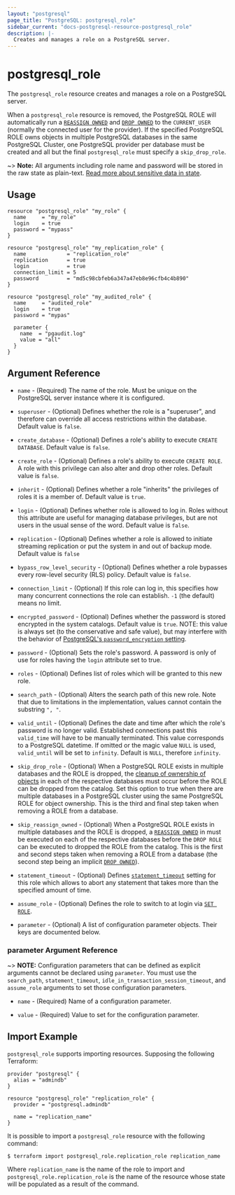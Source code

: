 ```yaml
---
layout: "postgresql"
page_title: "PostgreSQL: postgresql_role"
sidebar_current: "docs-postgresql-resource-postgresql_role"
description: |-
  Creates and manages a role on a PostgreSQL server.
---
```


# postgresql\_role

The ``postgresql_role`` resource creates and manages a role on a PostgreSQL
server.

When a ``postgresql_role`` resource is removed, the PostgreSQL ROLE will
automatically run a [`REASSIGN
OWNED`](https://www.postgresql.org/docs/current/static/sql-reassign-owned.html)
and [`DROP
OWNED`](https://www.postgresql.org/docs/current/static/sql-drop-owned.html) to
the `CURRENT_USER` (normally the connected user for the provider). If the
specified PostgreSQL ROLE owns objects in multiple PostgreSQL databases in the
same PostgreSQL Cluster, one PostgreSQL provider per database must be created
and all but the final ``postgresql_role`` must specify a `skip_drop_role`.

~> **Note:** All arguments including role name and password will be stored in the raw state as plain-text.
[Read more about sensitive data in state](https://www.terraform.io/docs/state/sensitive-data.html).

## Usage

```hcl
resource "postgresql_role" "my_role" {
  name     = "my_role"
  login    = true
  password = "mypass"
}

resource "postgresql_role" "my_replication_role" {
  name             = "replication_role"
  replication      = true
  login            = true
  connection_limit = 5
  password         = "md5c98cbfeb6a347a47eb8e96cfb4c4b890"
}

resource "postgresql_role" "my_audited_role" {
  name     = "audited_role"
  login    = true
  password = "mypas"
  
  parameter {
    name  = "pgaudit.log"
    value = "all"
  }
}
```

## Argument Reference

* `name` - (Required) The name of the role. Must be unique on the PostgreSQL
  server instance where it is configured.

* `superuser` - (Optional) Defines whether the role is a "superuser", and
  therefore can override all access restrictions within the database. Default
  value is `false`.

* `create_database` - (Optional) Defines a role's ability to execute `CREATE
  DATABASE`. Default value is `false`.

* `create_role` - (Optional) Defines a role's ability to execute `CREATE ROLE`.
  A role with this privilege can also alter and drop other roles. Default value
  is `false`.

* `inherit` - (Optional) Defines whether a role "inherits" the privileges of
  roles it is a member of. Default value is `true`.

* `login` - (Optional) Defines whether role is allowed to log in. Roles without
  this attribute are useful for managing database privileges, but are not users
  in the usual sense of the word. Default value is `false`.

* `replication` - (Optional) Defines whether a role is allowed to initiate
  streaming replication or put the system in and out of backup mode. Default
  value is `false`

* `bypass_row_level_security` - (Optional) Defines whether a role bypasses every
  row-level security (RLS) policy. Default value is `false`.

* `connection_limit` - (Optional) If this role can log in, this specifies how
  many concurrent connections the role can establish. `-1` (the default) means no
  limit.

* `encrypted_password` - (Optional) Defines whether the password is stored
  encrypted in the system catalogs. Default value is `true`. NOTE: this value
  is always set (to the conservative and safe value), but may interfere with the
  behavior of
  [PostgreSQL's `password_encryption` setting](https://www.postgresql.org/docs/current/static/runtime-config-connection.html#GUC-PASSWORD-ENCRYPTION).

* `password` - (Optional) Sets the role's password. A password is only of use
  for roles having the `login` attribute set to true.

* `roles` - (Optional) Defines list of roles which will be granted to this new role.

* `search_path` - (Optional) Alters the search path of this new role. Note that
  due to limitations in the implementation, values cannot contain the substring
  `", "`.

* `valid_until` - (Optional) Defines the date and time after which the role's
  password is no longer valid. Established connections past this `valid_time`
  will have to be manually terminated. This value corresponds to a PostgreSQL
  datetime. If omitted or the magic value `NULL` is used, `valid_until` will be
  set to `infinity`. Default is `NULL`, therefore `infinity`.

* `skip_drop_role` - (Optional) When a PostgreSQL ROLE exists in multiple
  databases and the ROLE is dropped, the
  [cleanup of ownership of objects](https://www.postgresql.org/docs/current/static/role-removal.html)
  in each of the respective databases must occur before the ROLE can be dropped
  from the catalog. Set this option to true when there are multiple databases
  in a PostgreSQL cluster using the same PostgreSQL ROLE for object ownership.
  This is the third and final step taken when removing a ROLE from a database.

* `skip_reassign_owned` - (Optional) When a PostgreSQL ROLE exists in multiple
  databases and the ROLE is dropped, a
  [`REASSIGN OWNED`](https://www.postgresql.org/docs/current/static/sql-reassign-owned.html) in
  must be executed on each of the respective databases before the `DROP ROLE`
  can be executed to dropped the ROLE from the catalog. This is the first and
  second steps taken when removing a ROLE from a database (the second step being
  an implicit
  [`DROP OWNED`](https://www.postgresql.org/docs/current/static/sql-drop-owned.html)).

* `statement_timeout` - (Optional)
  Defines [`statement_timeout`](https://www.postgresql.org/docs/current/runtime-config-client.html#RUNTIME-CONFIG-CLIENT-STATEMENT)
  setting for this role which allows to abort any statement that takes more than the specified amount of time.

* `assume_role` - (Optional) Defines the role to switch to at login
  via [`SET ROLE`](https://www.postgresql.org/docs/current/sql-set-role.html).

* `parameter` - (Optional) A list of configuration parameter objects. Their keys are documented below.

### parameter Argument Reference

~> **NOTE:** Configuration parameters that can be defined as explicit arguments
cannot be declared using `parameter`. You must use the `search_path`, `statement_timeout`,
`idle_in_transaction_session_timeout`, and `assume_role` arguments to set those
configuration parameters.

* `name` - (Required) Name of a configuration parameter.

* `value` - (Required) Value to set for the configuration parameter.

## Import Example

`postgresql_role` supports importing resources. Supposing the following
Terraform:

```hcl
provider "postgresql" {
  alias = "admindb"
}

resource "postgresql_role" "replication_role" {
  provider = "postgresql.admindb"

  name = "replication_name"
}
```

It is possible to import a `postgresql_role` resource with the following
command:

```
$ terraform import postgresql_role.replication_role replication_name
```

Where `replication_name` is the name of the role to import and
`postgresql_role.replication_role` is the name of the resource whose state will
be populated as a result of the command.
